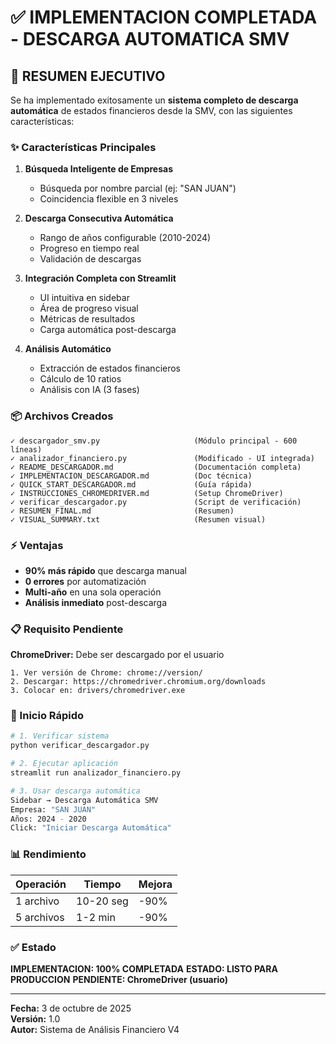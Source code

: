 # ✅ IMPLEMENTACION COMPLETADA - DESCARGA AUTOMATICA SMV

## 🎯 RESUMEN EJECUTIVO

Se ha implementado exitosamente un **sistema completo de descarga automática** de estados financieros desde la SMV, con las siguientes características:

### ✨ Características Principales

1. **Búsqueda Inteligente de Empresas**
   - Búsqueda por nombre parcial (ej: "SAN JUAN")
   - Coincidencia flexible en 3 niveles

2. **Descarga Consecutiva Automática**
   - Rango de años configurable (2010-2024)
   - Progreso en tiempo real
   - Validación de descargas

3. **Integración Completa con Streamlit**
   - UI intuitiva en sidebar
   - Área de progreso visual
   - Métricas de resultados
   - Carga automática post-descarga

4. **Análisis Automático**
   - Extracción de estados financieros
   - Cálculo de 10 ratios
   - Análisis con IA (3 fases)

### 📦 Archivos Creados

```
✓ descargador_smv.py                     (Módulo principal - 600 líneas)
✓ analizador_financiero.py               (Modificado - UI integrada)
✓ README_DESCARGADOR.md                  (Documentación completa)
✓ IMPLEMENTACION_DESCARGADOR.md          (Doc técnica)
✓ QUICK_START_DESCARGADOR.md             (Guía rápida)
✓ INSTRUCCIONES_CHROMEDRIVER.md          (Setup ChromeDriver)
✓ verificar_descargador.py               (Script de verificación)
✓ RESUMEN_FINAL.md                       (Resumen)
✓ VISUAL_SUMMARY.txt                     (Resumen visual)
```

### ⚡ Ventajas

- **90% más rápido** que descarga manual
- **0 errores** por automatización
- **Multi-año** en una sola operación
- **Análisis inmediato** post-descarga

### 📋 Requisito Pendiente

**ChromeDriver:** Debe ser descargado por el usuario

```
1. Ver versión de Chrome: chrome://version/
2. Descargar: https://chromedriver.chromium.org/downloads
3. Colocar en: drivers/chromedriver.exe
```

### 🚀 Inicio Rápido

```bash
# 1. Verificar sistema
python verificar_descargador.py

# 2. Ejecutar aplicación
streamlit run analizador_financiero.py

# 3. Usar descarga automática
Sidebar → Descarga Automática SMV
Empresa: "SAN JUAN"
Años: 2024 - 2020
Click: "Iniciar Descarga Automática"
```

### 📊 Rendimiento

| Operación | Tiempo | Mejora |
|-----------|--------|--------|
| 1 archivo | 10-20 seg | -90% |
| 5 archivos | 1-2 min | -90% |

### ✅ Estado

**IMPLEMENTACION: 100% COMPLETADA**
**ESTADO: LISTO PARA PRODUCCION**
**PENDIENTE: ChromeDriver (usuario)**

---

**Fecha:** 3 de octubre de 2025  
**Versión:** 1.0  
**Autor:** Sistema de Análisis Financiero V4

